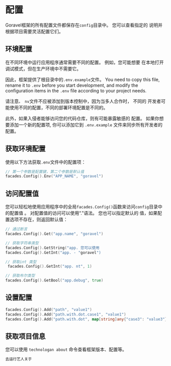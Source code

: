 # 配置

Goravel框架的所有配置文件都保存在`config`目录中。 您可以查看指定的
说明并根据项目需要灵活配置它们。

## 环境配置

在不同环境中运行应用程序通常需要不同的配置。 例如，您可能想要
在本地打开调试模式，但在生产环境中不需要它。

因此，框架提供了根目录中的`.env.example`文件。 You need to copy this file, rename it
to `.env` before you start development, and modify the configuration items in the `.env` file according to your project
needs.

请注意`。 nv`文件不应被添加到版本控制中，因为当多人合作时， 不同的
开发者可能使用不同的配置，不同的部署环境配置是不同的。

此外，如果入侵者能够访问您的代码仓库，则有可能暴露敏感的
配置。 如果你想要添加一个新的配置项, 你可以添加它到 `.env.example` 文件来同步所有开发者的
配置。

## 获取环境配置

使用以下方法获取`.env`文件中的配置项：

```go
// 第一个参数是配置键，第二个参数是默认值
facades.Config().Env("APP_NAME", "goravel")
```

## 访问配置值

您可以轻松地使用应用程序中的全局`facades.Config()`函数来访问`config`目录中的配置值
。 对配置值的访问可以使用“.”语法。 您也可以指定默认的
值，如果配置选项不存在，则返回默认值：

```go
// 通过断言
facades.Config().Get("app.name", "goravel")

// 获取字符串类型
facades.Config().GetString("app. 您可以使用
facades.Config().GetInt("app. - "goravel")

// 获取int 类型
 facades.Config().GetInt("app. nt", 1)

// 获取布尔类型
facades.Config().GetBool("app.debug", true)
```

## 设置配置

```go
facades.Config().Add("path", "value1")
facades.Config().Add("path.with.dot.case1", "value1")
facades.Config().Add("path.with.dot", map[string]any{"case3": "value3"})
```

## 获取项目信息

您可以使用 `technologan about` 命令查看框架版本、配置等。

```bash
去运行艺人关于
```

